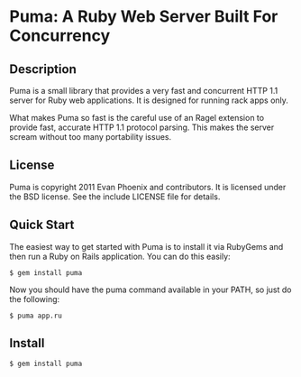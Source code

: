 # Puma: A Ruby Web Server Built For Concurrency

## Description

Puma is a small library that provides a very fast and concurrent HTTP 1.1 server for Ruby web applications.  It is designed for running rack apps only.

What makes Puma so fast is the careful use of an Ragel extension to provide fast, accurate HTTP 1.1 protocol parsing. This makes the server scream without too many portability issues.

## License

Puma is copyright 2011 Evan Phoenix and contributors. It is licensed under the BSD license. See the include LICENSE file for details.

## Quick Start

The easiest way to get started with Puma is to install it via RubyGems and then run a Ruby on Rails application. You can do this easily:

    $ gem install puma

Now you should have the puma command available in your PATH, so just do the following:

    $ puma app.ru

## Install

    $ gem install puma
